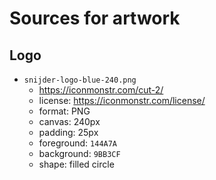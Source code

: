 Sources for artwork
===================

Logo
----

* `snijder-logo-blue-240.png`
  * https://iconmonstr.com/cut-2/
  * license: https://iconmonstr.com/license/
  * format: PNG
  * canvas: 240px
  * padding: 25px
  * foreground: `144A7A`
  * background: `9BB3CF`
  * shape: filled circle
